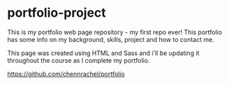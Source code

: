 # portfolio-project

This is my portfolio web page repository - my first repo ever! This portfolio has some info on my background, skills, project and how to contact me.

This page was created using HTML and Sass and i'll be updating it throughout the course as I complete my portfolio.


https://github.com/chennrachel/portfolio
